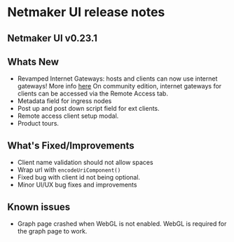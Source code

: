 # Netmaker UI release notes

## Netmaker UI v0.23.1

## Whats New

- Revamped Internet Gateways: hosts and clients can now use internet gateways! More info [here](https://docs.netmaker.io/pro/internet-gateways.html)
  On community edition, internet gateways for clients can be accessed via the Remote Access tab.
- Metadata field for ingress nodes
- Post up and post down script field for ext clients.
- Remote access client setup modal.
- Product tours.

## What's Fixed/Improvements

- Client name validation should not allow spaces
- Wrap url with `encodeUriComponent()`
- Fixed bug with client id not being optional.
- Minor UI/UX bug fixes and improvements

## Known issues

- Graph page crashed when WebGL is not enabled. WebGL is required for the graph page to work.
